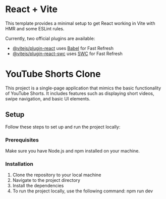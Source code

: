 # React + Vite

This template provides a minimal setup to get React working in Vite with HMR and some ESLint rules.

Currently, two official plugins are available:

- [@vitejs/plugin-react](https://github.com/vitejs/vite-plugin-react/blob/main/packages/plugin-react/README.md) uses [Babel](https://babeljs.io/) for Fast Refresh
- [@vitejs/plugin-react-swc](https://github.com/vitejs/vite-plugin-react-swc) uses [SWC](https://swc.rs/) for Fast Refresh

# YouTube Shorts Clone

This project is a single-page application that mimics the basic functionality of YouTube Shorts. It includes features such as displaying short videos, swipe navigation, and basic UI elements.

## Setup

Follow these steps to set up and run the project locally:

### Prerequisites

Make sure you have Node.js and npm installed on your machine.

### Installation

1. Clone the repository to your local machine
2. Navigate to the project directory
3. Install the dependencies
4. To run the project locally, use the following command: npm run dev
